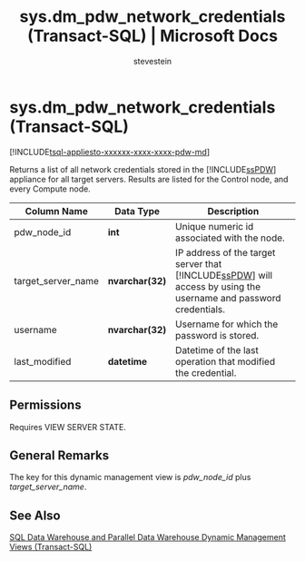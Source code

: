 ﻿---
title: "sys.dm_pdw_network_credentials (Transact-SQL) | Microsoft Docs"
ms.custom: ""
ms.date: "03/07/2017"
ms.prod: sql
ms.prod_service: "pdw"
ms.reviewer: ""
ms.suite: "sql"
ms.technology: system-objects
ms.tgt_pltfrm: ""
ms.topic: "language-reference"
dev_langs: 
  - "TSQL"
ms.assetid: d4fee3ad-6285-4ea5-8513-5e6eb617abb0
caps.latest.revision: 8
author: stevestein
ms.author: sstein
manager: craigg
monikerRange: ">= aps-pdw-2016 || = sqlallproducts-allversions"
---
# sys.dm_pdw_network_credentials (Transact-SQL)
[!INCLUDE[tsql-appliesto-xxxxxx-xxxx-xxxx-pdw-md](../../includes/tsql-appliesto-xxxxxx-xxxx-xxxx-pdw-md.md)]

  Returns a list of all network credentials stored in the [!INCLUDE[ssPDW](../../includes/sspdw-md.md)] appliance for all target servers. Results are listed for the Control node, and every Compute node.  
  
|Column Name|Data Type|Description|  
|-----------------|---------------|-----------------|  
|pdw_node_id|**int**|Unique numeric id associated with the node.|  
|target_server_name|**nvarchar(32)**|IP address of the target server that [!INCLUDE[ssPDW](../../includes/sspdw-md.md)] will access by using the username and password credentials.|  
|username|**nvarchar(32)**|Username for which the password is stored.|  
|last_modified|**datetime**|Datetime of the last operation that modified the credential.|  
  
## Permissions  
 Requires VIEW SERVER STATE.  
  
## General Remarks  
 The key for this dynamic management view is *pdw_node_id* plus *target_server_name*.  
  
## See Also  
 [SQL Data Warehouse and Parallel Data Warehouse Dynamic Management Views &#40;Transact-SQL&#41;](../../relational-databases/system-dynamic-management-views/sql-and-parallel-data-warehouse-dynamic-management-views.md)  
  
  
